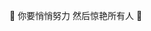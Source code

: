 🐛 你要悄悄努力 然后惊艳所有人 🐉

<!---
alomy64/alomy64 is a ✨ special ✨ repository because its `README.md` (this file) appears on your GitHub profile.
You can click the Preview link to take a look at your changes.
--->
